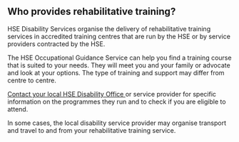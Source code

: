 ##  Who provides rehabilitative training?

HSE Disability Services organise the delivery of rehabilitative training
services in accredited training centres that are run by the HSE or by service
providers contracted by the HSE.

The HSE Occupational Guidance Service can help you find a training course that
is suited to your needs. They will meet you and your family or advocate and
look at your options. The type of training and support may differ from centre
to centre.

[ Contact your local HSE Disability Office
](https://www.hse.ie/eng/services/list/4/disability/disabilityservicescounty.html)
or service provider for specific information on the programmes they run and to
check if you are eligible to attend.

In some cases, the local disability service provider may organise transport
and travel to and from your rehabilitative training service.
